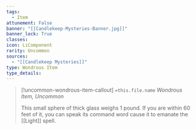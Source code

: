 ```yaml
---
tags:
  - Item
attunement: False
banner: "[[Candlekeep-Mysteries-Banner.jpg]]"
banner_lock: True
classes:
icon: LiComponent
rarity: Uncommon
sources:
  - "[[Candlekeep Mysteries]]"
type: Wondrous Item
type_details: 
---
```

>[!uncommon-wondrous-item-callout] `=this.file.name`
>*Wondrous Item, Uncommon*
>
>This small sphere of thick glass weighs 1 pound. If you are within 60 feet of it, you can speak its command word cause it to emanate the [[Light]] spell.
>
>
